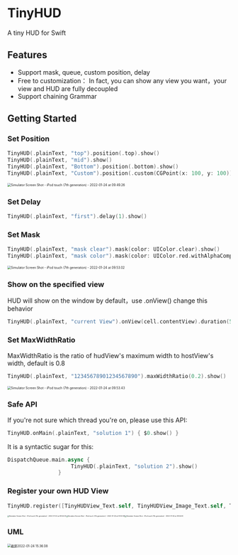 # TinyHUD

A tiny HUD for Swift

## Features

- Support mask, queue,  custom position,  delay
- Free to customization： In fact, you can show any view you want，your view and HUD are fully decoupled
- Support chaining Grammar 

## Getting Started

### Set Position

```swift
TinyHUD(.plainText, "top").position(.top).show()
TinyHUD(.plainText, "mid").show()
TinyHUD(.plainText, "Bottom").position(.bottom).show()
TinyHUD(.plainText, "Custom").position(.custom(CGPoint(x: 100, y: 100))).show()
```

<img src="/Users/liulishuo/Desktop/Simulator Screen Shot - iPod touch (7th generation) - 2022-01-24 at 09.49.26.png" alt="Simulator Screen Shot - iPod touch (7th generation) - 2022-01-24 at 09.49.26" style="zoom:50%;" />

### Set Delay

```swift
TinyHUD(.plainText, "first").delay(1).show()
```

### Set Mask

```swift
TinyHUD(.plainText, "mask clear").mask(color: UIColor.clear).show()
TinyHUD(.plainText, "mask color").mask(color: UIColor.red.withAlphaComponent(0.2)).show()
```

<img src="/Users/liulishuo/Desktop/Simulator Screen Shot - iPod touch (7th generation) - 2022-01-24 at 09.53.02.png" alt="Simulator Screen Shot - iPod touch (7th generation) - 2022-01-24 at 09.53.02" style="zoom:50%;" />

### Show on the specified view

HUD will show on the window by default，use .onView() change this behavior

```swift
TinyHUD(.plainText, "current View").onView(cell.contentView).duration(5).show()
```

### Set MaxWidthRatio

MaxWidthRatio is the ratio of hudView's maximum width to hostView's width, default is 0.8

```swift
TinyHUD(.plainText, "12345678901234567890").maxWidthRatio(0.2).show()
```

<img src="/Users/liulishuo/Desktop/Simulator Screen Shot - iPod touch (7th generation) - 2022-01-24 at 09.53.43.png" alt="Simulator Screen Shot - iPod touch (7th generation) - 2022-01-24 at 09.53.43" style="zoom:50%;" />

### Safe API

If you're not sure which thread you're on, please use this API:

```swift
TinyHUD.onMain(.plainText, "solution 1") { $0.show() }
```

It is a syntactic sugar for this:

```swift
DispatchQueue.main.async {
                    TinyHUD(.plainText, "solution 2").show()
                }
```

### Register your own HUD View

```swift
TinyHUD.register([TinyHUDView_Text.self, TinyHUDView_Image_Text.self, TinyHUDView_Text_Tap.self])
```

<img src="/Users/liulishuo/Desktop/Simulator Screen Shot - iPod touch (7th generation) - 2022-01-24 at 09.54.03.png" alt="Simulator Screen Shot - iPod touch (7th generation) - 2022-01-24 at 09.54.03" style="zoom:25%;" /><img src="/Users/liulishuo/Desktop/Simulator Screen Shot - iPod touch (7th generation) - 2022-01-24 at 09.53.58.png" alt="Simulator Screen Shot - iPod touch (7th generation) - 2022-01-24 at 09.53.58" style="zoom:25%;" /><img src="/Users/liulishuo/Desktop/Simulator Screen Shot - iPod touch (7th generation) - 2022-01-24 at 09.54.00.png" alt="Simulator Screen Shot - iPod touch (7th generation) - 2022-01-24 at 09.54.00" style="zoom:25%;" />



### UML



<img src="/Users/liulishuo/Library/Application Support/typora-user-images/截屏2022-01-24 15.36.08.png" alt="截屏2022-01-24 15.36.08" style="zoom:50%;" />
